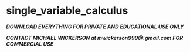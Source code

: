 # single_variable_calculus

***DOWNLOAD EVERYTHING FOR PRIVATE AND EDUCATIONAL USE ONLY***

***CONTACT MICHAEL WICKERSON at mwickerson999@.gmail.com FOR COMMERCIAL USE***
